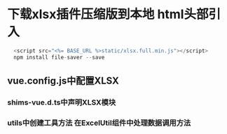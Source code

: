 # 下载xlsx插件压缩版到本地 html头部引入
<!-- xlsx插件 -->
```javascript
  <script src="<%= BASE_URL %>static/xlsx.full.min.js"></script>
  npm install file-saver --save
```

## vue.config.js中配置XLSX

### shims-vue.d.ts中声明XLSX模块

### utils中创建工具方法 在ExcelUtil组件中处理数据调用方法
